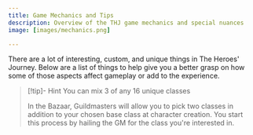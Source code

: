 ```yaml
---
title: Game Mechanics and Tips
description: Overview of the THJ game mechanics and special nuances
image: [images/mechanics.png]

---
```


There are a lot of interesting, custom, and unique things in The Heroes' Journey. Below are a list of things to help give you a better grasp on how some of those aspects affect gameplay or add to the experience.

> [!tip]- Hint You can mix 3 of any 16 unique classes
>
>In the Bazaar, Guildmasters will allow you to pick two classes in addition to your chosen base class at character creation. You start this process by hailing the GM for the class you're interested in.

